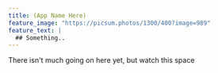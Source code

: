 ```yaml
---
title: (App Name Here)
feature_image: "https://picsum.photos/1300/400?image=989"
feature_text: |
  ## Something..
---
```


There isn't much going on here yet, but watch this space

